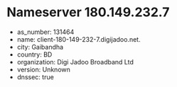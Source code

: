 # Nameserver 180.149.232.7

* as_number: 131464
* name: client-180-149-232-7.digijadoo.net.
* city: Gaibandha
* country: BD
* organization: Digi Jadoo Broadband Ltd
* version: Unknown
* dnssec: true
